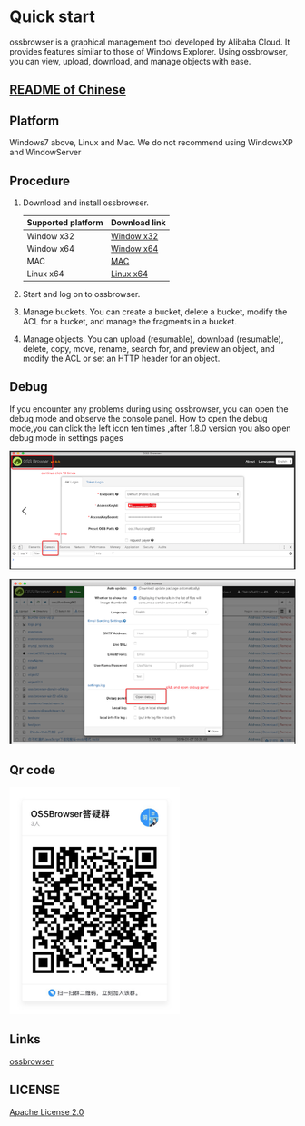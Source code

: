 # Quick start

ossbrowser is a graphical management tool developed by Alibaba Cloud. It provides features similar to those of Windows Explorer. Using ossbrowser, you can view, upload, download, and manage objects with ease.

## [README of Chinese](https://github.com/aliyun/oss-browser/blob/master/README-CN.md)

## Platform

Windows7 above, Linux and Mac. We do not recommend using WindowsXP and WindowServer

## Procedure

1.  Download and install ossbrowser.

    |Supported platform|Download link|
    |:-----------------|:------------|
    |Window x32|[Window x32](https://github.com/aliyun/oss-browser/blob/master/all-releases.md)|
    |Window x64|[Window x64](https://github.com/aliyun/oss-browser/blob/master/all-releases.md)|
    |MAC|[MAC](https://github.com/aliyun/oss-browser/blob/master/all-releases.md)|
    |Linux x64|[Linux x64](https://github.com/aliyun/oss-browser/blob/master/all-releases.md)|

2.  Start and log on to ossbrowser.
3.  Manage buckets. You can create a bucket, delete a bucket, modify the ACL for a bucket, and manage the fragments in a bucket.
4.  Manage objects. You can upload \(resumable\), download \(resumable\), delete, copy, move, rename, search for, and preview an object, and modify the ACL or set an HTTP header for an object.

## Debug

If you encounter any problems during using ossbrowser, you can open the debug mode and observe the console panel. How to open
the debug mode,you can click the left icon ten times ,after 1.8.0 version you also open debug mode in settings pages

![left-icon](preview/left-icon.png)

![setting-page](preview/setting-debug.png)

## Qr code

<img src="preview/oss-browser.jpg" height="400" title="oss-browser" width="300">

## Links
[ossbrowser](https://www.alibabacloud.com/help/doc-detail/61872.htm)

## LICENSE

[Apache License 2.0](LICENSE)
